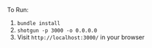 To Run:

1. `bundle install`
2. `shotgun -p 3000 -o 0.0.0.0`
3. Visit `http://localhost:3000/` in your browser
